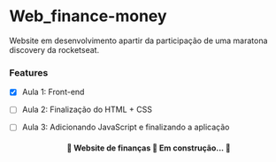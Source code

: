 # Web_finance-money
Website em desenvolvimento apartir da participação de uma maratona discovery da rocketseat.

### Features

- [x] Aula 1: Front-end
- [ ] Aula 2: Finalização do HTML + CSS
- [ ] Aula 3: Adicionando JavaScript e finalizando a aplicação


<h4 align="center"> 
	🚧  Website de finanças 🚀 Em construção...  🚧
</h4>